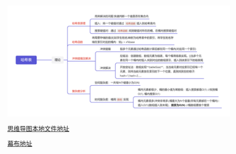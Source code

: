 ![哈希表](pic/Readme.assets/%E5%93%88%E5%B8%8C%E8%A1%A8.png)

[思维导图本地文件地址](pic\哈希表.mm)

[幕布地址](https://mubu.com/app/edit/home/17P7WmlmcF9~0#m)